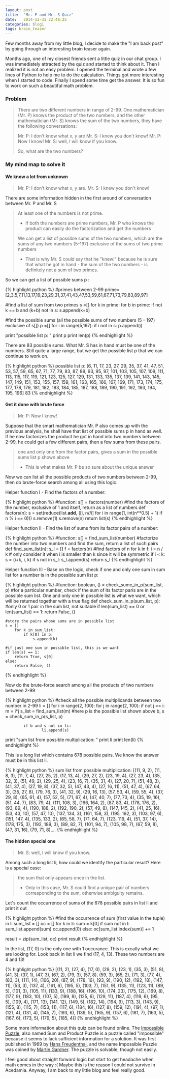 ```yaml
---
layout: post
title:  "Mr. P and Mr. S Quiz"
date:   2014-12-31 22:48:25
categories: blog1
tags: brain_teazer
---
```


Few months away from my little blog, I decide to make the "I am back post" by going through an interesting brain teaser again.

Months ago, one of my closest friends sent a little quiz in our chat group. I was immediately attracted by the quiz and started to think about it. Then I realized it is not an easy problem. I opened the terminal and wrote a few lines of Python to help me to do the calculation. Things got more interesting when I started to code. Finally I spend some time get the answer. It is so fun to work on such a beautiful math problem.


### Problem

>There are two different numbers in range of 2-99. One mathematician (Mr. P) knows the product of the two numbers, and the other mathematician (Mr. S) knows the sum of the two numbers, they have the following conversations:
>
>Mr. P: I don't know what x, y are 
>Mr. S: I knew you don't know! 
>Mr. P: Now I know! 
>Mr. S: well, I will know if you know.
>
>So, what are the two numbers?


### My mind map to solve it

#### We know a lot from unknown

>Mr. P: I don't know what x, y are. 
>Mr. S: I knew you don't know!


There are some information hidden in the first around of conversation between Mr. P and Mr. S

>At least one of the numbers is not prime. 
>
>- If both the numbers are prime numbers, Mr. P who knows the product can easily do the factorization and get the numbers
>
>We can get a list of possible sums of the two numbers, which are the sums of any two numbers (5-197) exclusive of the sums of two prime numbers 
>
>- That is why Mr. S could say that he "knew!" because he is sure that what he got in hand - the sum of the two numbers - is definitely not a sum of two primes.


So we can get a list of possible sums p :


{% highlight python %}
#primes between 2-99
prime=[2,3,5,7,11,13,17,19,23,29,31,37,41,43,47,53,59,61,67,71,73,79,83,89,97]

#find a list of sum from two primes
s =[]
for k in prime:
    for b in prime:
        if not k == b and (k+b) not in s:
            s.append(k+b)

#find the possible sums (all the possible sums of two numbers (5 - 197) exclusive of s[])
p =[]
for i in range(5,197):
    if i not in s:
        p.append(i)

print "possible list p: "
print p
print len(p)
{% endhighlight %}

There are 83 possible sums. What Mr. S has in hand must be one of the numbers. Still quite a large range, but we get the possible list p that we can continue to work on.

{% highlight python %}
possible list p: 
[6, 11, 17, 23, 27, 29, 35, 37, 41, 47, 51, 53, 57, 59, 65, 67, 71, 77, 79, 83, 87, 89, 93, 95, 97, 101, 103, 105, 107, 109, 111, 113, 115, 117, 119, 121, 123, 125, 127, 129, 131, 133, 135, 137, 139, 141, 143, 145, 147, 149, 151, 153, 155, 157, 159, 161, 163, 165, 166, 167, 169, 171, 173, 174, 175, 177, 178, 179, 181, 182, 183, 184, 185, 187, 188, 189, 190, 191, 192, 193, 194, 195, 196]
83
{% endhighlight %}

#### Get it done with brute force

>Mr. P: Now I know!



Suppose that the smart mathematician Mr. P also comes up with the previous analysis, he shall have that list of possible sums p in hand as well. If he now factorizes the product he got in hand into two numbers between 2-99, he could get a few different pairs, then a few sums from these pairs.

>one and only one from the factor pairs, gives a sum in the possible sums list p shown above
>
>- This is what makes Mr. P be so sure about the unique answer



Now we can list all the possible products of two numbers between 2-99, then do brute-force search among all using this logic.


Helper function I - Find the factors of a number:

{% highlight python %}
#function: s[] = factors(number)
#find the factors of the number, exclusive of 1 and itself, return as a list of numbers
def factors(n):
    s = set(reduce(list.__add__,
                ([i, n//i] for i in range(1, int(n**0.5) + 1) if n % i == 0)))
    s.remove(1)
    s.remove(n)
    return list(s)
{% endhighlight %}

Helper function II - Find the list of sums from its factor pairs of a number:

{% highlight python %}
#function: s[] = find_sum_list(number)
#factorize the number into two numbers and find the sum, return a list of such pairs
def find_sum_list(n):
    s_l = []
    f = factors(n) #find factors of n
    for k in f:
        i = n / k
        # only consider it when i is smaller than k since it will be symmetric
        if i < k: 
            s = (i+k, i, k)
            if s not in s_l:
                s_l.append(s)
    return s_l
{% endhighlight %}

Helper function III - Base on the logic, check if one and only one sum in sum list for a number is in the possible sum list p:

{% highlight python %}
#function: boolean, () = check_sume_in_p(sum_list, p)
#for a particular number, check if the sum of its factor paris are in the possible sum list. One and only one in possible list is what we want, which will be returned together with a true flag
def check_sum_in_p(sum_list, p):
    #only 0 or 1 pair in the sum list, not suitable
    if len(sum_list) == 0 or len(sum_list) == 1:
        return False, ()

    #store the pairs whose sums are in possible list
    s = [] 
        for k in sum_list:
            if k[0] in p:
                s.append(k)

    #if just one sum in possible list, this is we want
    if len(s) == 1: 
        return True, s[0]
    else:
        return False, ()
{% endhighlight %}

Now do the brute-force search among all the products of two numbers between 2-99

{% highlight python %}
#check all the possible multiplicands between two number in 2-99
li = []
for i in range(2, 100):
    for j in range(2, 100):
        if not j == i:
            m = i*j
            s_list = find_sum_list(m)
            #here p is the possible list shown above
            b, s = check_sum_in_p(s_list, p)

            if b and s not in li:
                    li.append(s)

print "sum list from possible multiplication: "
print li
print len(li)
{% endhighlight %}

This is a long list which contains 678 possible pairs. We know the answer must be in this list li.

{% highlight python %}
sum list from possible multiplication: 
[(11, 9, 2), (11, 8, 3), (11, 7, 4), (27, 25, 2), (17, 13, 4), (29, 27, 2), (23, 19, 4), (27, 23, 4), (35, 32, 3), (51, 49, 2), (29, 25, 4), (23, 16, 7), (35, 31, 4), (27, 20, 7), (51, 48, 3), (41, 37, 4), (27, 19, 8), (37, 32, 5), (47, 43, 4), (27, 16, 11), (51, 47, 4), (67, 64, 3), (35, 27, 8), (79, 76, 3), (41, 32, 9), (29, 16, 13), (57, 53, 4), (59, 55, 4), (37, 29, 8), (65, 61, 4), (57, 52, 5), (71, 67, 4), (47, 40, 7), (77, 73, 4), (35, 19, 16), (51, 44, 7), (83, 79, 4), (111, 108, 3), (166, 164, 2), (87, 83, 4), (178, 176, 2), (93, 89, 4), (190, 188, 2), (192, 190, 2), (57, 49, 8), (147, 145, 2), (41, 25, 16), (53, 43, 10), (57, 47, 10), (137, 134, 3), (161, 158, 3), (195, 192, 3), (103, 97, 6), (151, 147, 4), (135, 133, 2), (65, 58, 7), (71, 64, 7), (123, 119, 4), (51, 37, 14), (178, 175, 3), (192, 189, 3), (89, 82, 7), (101, 94, 7), (105, 98, 7), (67, 59, 8), (47, 31, 16), (79, 71, 8),...
{% endhighlight %}

#### The hidden special one

>Mr. S: well, I will know if you know.



Among such a long list li, how could we identify the particular result? Here is a special case:



>the sum that only appears once in the list.
>
>- Only in this case, Mr. S could find a unique pair of numbers corresponding to the sum, otherwise ambiguity remains.



Let's count the occurrence of sums of the 678 possible pairs in list li and print it out

{% highlight python %}
#find the occurrence of sum (first value in the tuple) in li
sum_list = []
oc = []
for k in li:
    sum = k[0]
    if sum not in l:
        sum_list.append(sum)
        oc.append(0)
    else:
        oc[sum_list.index(sum)] += 1

result = zip(sum_list, oc)
print result
{% endhighlight %}

In the list, (17, 0) is the only one with 1 occurance. This is excatly what we are looking for. Look back in list li we find (17, 4, 13). These two numbers are 4 and 13!

{% highlight python %}
[(11, 2), (27, 4), (17, 0), (29, 2), (23, 1), (35, 3), (51, 8), (41, 3), (37, 1), (47, 3), (67, 2), (79, 3), (57, 8), (59, 3), (65, 2), (71, 3), (77, 4), (83, 3), (111, 14), (166, 20), (87, 9), (178, 16), (93, 9), (190, 12), (192, 18), (147, 11), (53, 3), (137, 4), (161, 6), (195, 5), (103, 7), (151, 9), (135, 11), (123, 11), (89, 5), (101, 3), (105, 11), (133, 9), (188, 16), (196, 10), (174, 23), (175, 12), (169, 8), (177, 9), (183, 10), (107, 5), (189, 8), (125, 6), (129, 11), (187, 4), (119, 6), (95, 5), (109, 4), (171, 13), (141, 12), (149, 5), (182, 14), (194, 9), (113, 3), (143, 9), (155, 8), (115, 7), (153, 11), (117, 6), (184, 16), (127, 8), (159, 12), (191, 4), (97, 1), (121, 4), (131, 4), (145, 7), (193, 6), (139, 5), (165, 9), (157, 6), (181, 7), (163, 5), (167, 6), (173, 5), (179, 5), (185, 4)]
{% endhighlight %}

Some more information about this quiz can be found online. The [Impossible Puzzle](http://people.sc.fsu.edu/~jburkardt/fun/puzzles/impossible_solution.html), also named Sum and Product Puzzle is a puzzle called "impossible" because it seems to lack sufficient information for a solution. It was first published in 1969 by [Hans Freudenthal](http://en.wikipedia.org/wiki/Hans_Freudenthal), and the name Impossible Puzzle was coined by [Martin Gardner](http://en.wikipedia.org/wiki/Martin_Gardner). The puzzle is solvable, though not easily.

I feel good about straight forward logic but start to get headache when math comes in the way :( Maybe this is the reason I could not survive in Acedamia. Anyway, I am back to my little blog and feel really good.
